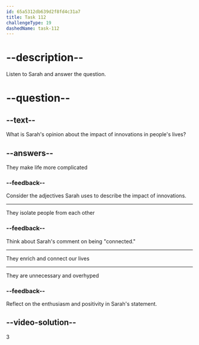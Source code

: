 ```yaml
---
id: 65a5312db639d2f8fd4c31a7
title: Task 112
challengeType: 19
dashedName: task-112
---
```

<!--
AUDIO REFERENCE:
Sarah: Drones are an open door for exciting possibilities, Bob. Your passion for tech gadgets is contagious. It's amazing how these innovations keep making our lives more interesting and connected.
-->

# --description--

Listen to Sarah and answer the question.

# --question--

## --text--

What is Sarah's opinion about the impact of innovations in people's lives?

## --answers--

They make life more complicated

### --feedback--

Consider the adjectives Sarah uses to describe the impact of innovations.

---

They isolate people from each other

### --feedback--

Think about Sarah's comment on being "connected."

---

They enrich and connect our lives

---

They are unnecessary and overhyped

### --feedback--

Reflect on the enthusiasm and positivity in Sarah's statement.

## --video-solution--

3
